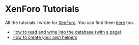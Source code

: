 XenForo Tutorials
=================

All the tutorials I wrote for [XenForo](http://www.xenforo.com). You can find them [here](http://xenforo.com/community/resources/authors/fuhrmann.5313/) too.

- [How to read and write into the database (with a page)](https://github.com/Fuhrmann/xenforo-tutorials/blob/master/how-to-read-and-write-into-the-database-with-a-page/how-to-read-and-write-into-the-database-with-a-page.md)
- [How to create your own helpers](https://github.com/Fuhrmann/xenforo-tutorials/blob/master/how-to-create-your-own-helpers/how-to-create-your-own-helpers.md)
